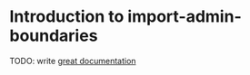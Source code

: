 # Introduction to import-admin-boundaries

TODO: write [great documentation](http://jacobian.org/writing/great-documentation/what-to-write/)
